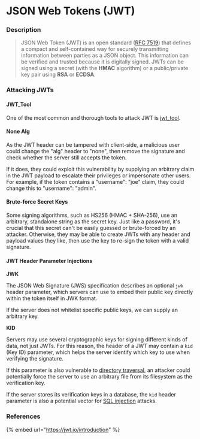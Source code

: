# JSON Web Tokens (JWT)

### Description

> JSON Web Token (JWT) is an open standard ([RFC 7519](https://tools.ietf.org/html/rfc7519)) that defines a compact and self-contained way for securely transmitting information between parties as a JSON object. This information can be verified and trusted because it is digitally signed. JWTs can be signed using a secret (with the **HMAC** algorithm) or a public/private key pair using **RSA** or **ECDSA**.

### Attacking JWTs

#### JWT\_Tool

One of the most common and thorough tools to attack JWT is [jwt\_tool](https://github.com/ticarpi/jwt\_tool).

#### None Alg

As the JWT header can be tampered with client-side, a malicious user could change the "alg" header to "none", then remove the signature and check whether the server still accepts the token.&#x20;

If it does, they could exploit this vulnerability by supplying an arbitrary claim in the JWT payload to escalate their privileges or impersonate other users. For example, if the token contains a "username": "joe" claim, they could change this to "username": "admin".

#### Brute-force Secret Keys

Some signing algorithms, such as HS256 (HMAC + SHA-256), use an arbitrary, standalone string as the secret key. Just like a password, it's crucial that this secret can't be easily guessed or brute-forced by an attacker. Otherwise, they may be able to create JWTs with any header and payload values they like, then use the key to re-sign the token with a valid signature.

#### JWT Header Parameter Injections

**JWK**

The JSON Web Signature (JWS) specification describes an optional `jwk` header parameter, which servers can use to embed their public key directly within the token itself in JWK format.

If the server does not whitelist specific public keys, we can supply an arbitrary key.

**KID**

Servers may use several cryptographic keys for signing different kinds of data, not just JWTs. For this reason, the header of a JWT may contain a `kid` (Key ID) parameter, which helps the server identify which key to use when verifying the signature.

If this parameter is also vulnerable to [directory traversal](https://portswigger.net/web-security/file-path-traversal), an attacker could potentially force the server to use an arbitrary file from its filesystem as the verification key.

If the server stores its verification keys in a database, the `kid` header parameter is also a potential vector for [SQL injection](https://portswigger.net/web-security/sql-injection) attacks.

### References

{% embed url="https://jwt.io/introduction" %}
